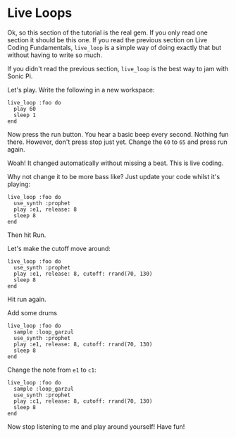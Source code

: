 # Live Loops

Ok, so this section of the tutorial is the real gem. If you only read
one section it should be this one. If you read the previous section on
Live Coding Fundamentals, `live_loop` is a simple way of doing exactly
that but without having to write so much. 

If you didn't read the previous section, `live_loop` is the best way to
jam with Sonic Pi.

Let's play. Write the following in a new workspace:

```
live_loop :foo do
  play 60
  sleep 1
end
```

Now press the run button. You hear a basic beep every second. Nothing
fun there. However, don't press stop just yet. Change the `60` to `65`
and press run again.

Woah! It changed automatically without missing a beat. This is live coding.

Why not change it to be more bass like? Just update your code whilst it's playing:

```
live_loop :foo do
  use_synth :prophet
  play :e1, release: 8
  sleep 8
end
```

Then hit Run.

Let's make the cutoff move around:

```
live_loop :foo do
  use_synth :prophet
  play :e1, release: 8, cutoff: rrand(70, 130)
  sleep 8
end
```

Hit run again.

Add some drums

```
live_loop :foo do
  sample :loop_garzul
  use_synth :prophet
  play :e1, release: 8, cutoff: rrand(70, 130)
  sleep 8
end
```

Change the note from `e1` to `c1`:

```
live_loop :foo do
  sample :loop_garzul
  use_synth :prophet
  play :c1, release: 8, cutoff: rrand(70, 130)
  sleep 8
end
```

Now stop listening to me and play around yourself! Have fun!

